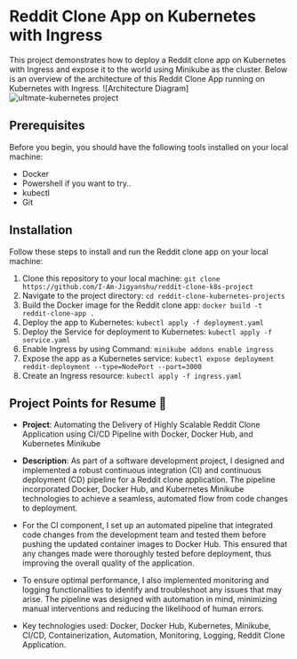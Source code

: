 # Reddit Clone App on Kubernetes with Ingress
This project demonstrates how to deploy a Reddit clone app on Kubernetes with Ingress and expose it to the world using Minikube as the cluster.
Below is an overview of the architecture of this Reddit Clone App running on Kubernetes with Ingress.
![Architecture Diagram] ![ultmate-kubernetes project](https://github.com/user-attachments/assets/be0212e9-5842-474f-b7ad-a3fa0f555ee2)


## Prerequisites
Before you begin, you should have the following tools installed on your local machine: 

- Docker
- Powershell if you want to try..
- kubectl
- Git

## Installation
Follow these steps to install and run the Reddit clone app on your local machine:

1) Clone this repository to your local machine: `git clone https://github.com/I-Am-Jigyanshu/reddit-clone-k8s-project`
2) Navigate to the project directory: `cd reddit-clone-kubernetes-projects`
3) Build the Docker image for the Reddit clone app: `docker build -t reddit-clone-app .`
4) Deploy the app to Kubernetes: `kubectl apply -f deployment.yaml`
1) Deploy the Service for deployment to Kubernetes: `kubectl apply -f service.yaml`
5) Enable Ingress by using Command: `minikube addons enable ingress`
6) Expose the app as a Kubernetes service: `kubectl expose deployment reddit-deployment --type=NodePort --port=3000`
7) Create an Ingress resource: `kubectl apply -f ingress.yaml`


## Project Points for Resume 📝

- **Project**:  Automating the Delivery of Highly Scalable Reddit Clone Application using CI/CD Pipeline with Docker, Docker Hub, and Kubernetes Minikube

- **Description**: As part of a software development project, I designed and implemented a robust continuous integration (CI) and continuous deployment (CD) pipeline for a Reddit clone application. The pipeline incorporated Docker, Docker Hub, and Kubernetes Minikube technologies to achieve a seamless, automated flow from code changes to deployment.

- For the CI component, I set up an automated pipeline that integrated code changes from the development team and tested them before pushing the updated container images to Docker Hub. This ensured that any changes made were thoroughly tested before deployment, thus improving the overall quality of the application.

- To ensure optimal performance, I also implemented monitoring and logging functionalities to identify and troubleshoot any issues that may arise. The pipeline was designed with automation in mind, minimizing manual interventions and reducing the likelihood of human errors.

- Key technologies used: Docker, Docker Hub, Kubernetes, Minikube, CI/CD, Containerization, Automation, Monitoring, Logging, Reddit Clone Application.

